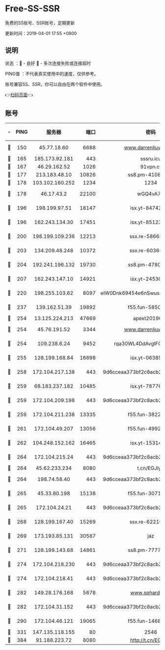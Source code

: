 # Free-SS-SSR

免费的SS账号、SSR账号，定期更新

更新时间：2019-04-01 17:55 +0800

## 说明

状态     ：🙂 - 良好 🙁 - 多次连接失败或连接超时

PING值   ：不代表真实使用中的速度，仅供参考。

账号兼容SS、SSR，你可以自由在两个软件中使用。

👉[扫码页面](https://liesauer.github.io/Free-SS-SSR/)👈

## 账号

|-|PING|服务器|端口|密码|加密方式|区域|
|:----:|:----:|:-----:|-----:|:----:|:----:|:----:|
|🙂|150|45.77.18.60|6688|www.darrenliuwei.com|aes-256-cfb|JP|
|🙂|165|185.173.92.181|443|sssru.icu|rc4-md5|RU|
|🙂|167|46.29.162.52|1026|91vpn.cf|rc4-md5|RU|
|🙂|177|213.183.48.10|10826|ss8.pm-41087139|rc4-md5|RU|
|🙂|178|103.102.160.252|1234|1234|rc4-md5|JP|
|🙂|178|46.17.43.2|22100|wGQ4vA7D|aes-256-gcm|RU|
|🙂|196|198.199.97.51|18147|isx.yt-84742242|aes-256-cfb|US|
|🙂|196|162.243.134.30|17451|isx.yt-85123284|aes-256-cfb|US|
|🙂|200|198.199.109.236|12213|ssx.re-58668032|aes-256-cfb|US|
|🙂|203|134.209.48.248|10372|ssx.re-60365816|aes-256-cfb|US|
|🙂|204|192.241.196.132|19730|ss8.pm-47802569|aes-256-cfb|US|
|🙂|207|162.243.147.10|14921|isx.yt-24530489|aes-256-cfb|US|
|🙂|220|198.255.103.62|8097|eIW0Dnk69454e6nSwuspv9DmS201tQ0D|aes-256-cfb|US|
|🙂|237|139.162.51.39|19892|f55.fun-58509314|aes-256-cfb|SG|
|🙂|254|13.125.224.213|47669|apext2019001|chacha20|KR|
|🙂|254|45.76.191.52|3344|www.darrenliuwei.com|aes-256-cfb|AU|
|🙂|254|109.238.6.24|9452|rqa30WL4DdAvgIFG6Fs3znzTa|aes-256-cfb|FR|
|🙂|255|128.199.168.84|16698|isx.yt-06385853|aes-256-cfb|SG|
|🙂|258|172.104.217.138|443|9d6cceaa373bf2c8acb22e60b6a58be6|aes-256-cfb|US|
|🙂|259|68.183.237.182|10485|isx.yt-78776006|aes-256-cfb|SG|
|🙂|259|172.104.209.198|443|9d6cceaa373bf2c8acb22e60b6a58be6|aes-256-cfb|US|
|🙂|259|172.104.211.238|13335|f55.fun-38225269|aes-256-cfb|US|
|🙂|261|172.104.49.207|13056|f55.fun-49921505|aes-256-cfb|SG|
|🙂|262|104.248.152.162|16465|isx.yt-15314560|aes-256-cfb|SG|
|🙂|264|172.104.215.24|443|9d6cceaa373bf2c8acb22e60b6a58be6|aes-256-cfb|US|
|🙂|264|45.62.233.234|8080|t.cn/EGJIyrl|rc4-md5|CA|
|🙂|264|198.74.58.40|443|9d6cceaa373bf2c8acb22e60b6a58be6|aes-256-cfb|US|
|🙂|265|45.33.80.198|15138|f55.fun-30713241|aes-256-cfb|US|
|🙂|265|172.104.24.21|443|9d6cceaa373bf2c8acb22e60b6a58be6|aes-256-cfb|US|
|🙂|268|128.199.167.40|15269|ssx.re-62216229|aes-256-cfb|SG|
|🙂|269|173.193.85.131|30587|jaz|aes-256-cfb|US|
|🙂|271|128.199.143.68|14861|ss8.pm-77770348|aes-256-cfb|SG|
|🙂|274|172.104.218.230|443|9d6cceaa373bf2c8acb22e60b6a58be6|aes-256-cfb|US|
|🙂|274|172.104.218.41|443|9d6cceaa373bf2c8acb22e60b6a58be6|aes-256-cfb|US|
|🙂|282|149.28.176.168|5678|www.sphard.com|aes-256-cfb|SG|
|🙂|282|172.104.31.152|443|9d6cceaa373bf2c8acb22e60b6a58be6|aes-256-cfb|US|
|🙂|290|172.104.46.121|19065|f55.fun-14688385|aes-256-cfb|SG|
|🙂|331|147.135.118.155|80|2546|chacha20|US|
|🙂|384|91.188.223.72|8080|http://t.cn/EGJIyrl|rc4-md5|RU|
